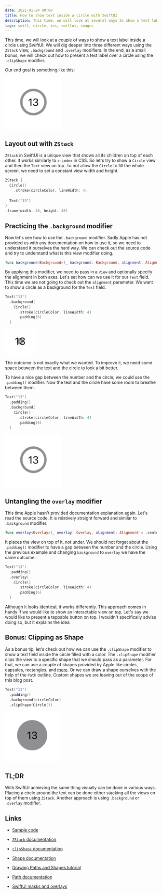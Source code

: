 ```yaml
---
date: 2021-01-24 00:00
title: How to show text inside a circle with SwiftUI
description: This time, we will look at several ways to show a text label inside a circle using SwiftUI. We will dig deeper into three different ways using the `ZStack` view and `.background` and `.overlay` modifiers. As a small bonus, we will check out how to present a text label over a circle using the `.clipShape` modifier.
tags: swift, circle, ios, swiftui, images
---
```


This time, we will look at a couple of ways to show a text label inside a circle using SwiftUI. We will dig deeper into three different ways using the `ZStack` view, `.background` and `.overlay` modifiers. In the end, as a small bonus, we will check out how to present a text label over a circle using the `.clipShape` modifier.

Our end goal is something like this:

![Text inside a circle](/assets/text-inside-circle-swiftui/text-inside-circle-swiftui.png)

## Layout out with `ZStack`

`ZStack` in SwiftUI is a unique view that shows all its children on top of each other. It works similarly to `z-index` in CSS. So let's try to show a `Circle` view and then the `Text` view on top. To not allow the `Circle` to fill the whole screen, we need to set a constant view width and height.

```swift
ZStack {
  Circle()
    .stroke(circleColor, lineWidth: 4)
  
  Text("13")
}
.frame(width: 40, height: 40)
```

## Practicing the `.background` modifier

Now let's see how to use the `.background` modifier. Sadly Apple has not provided us with any documentation on how to use it, so we need to understand it ourselves the hard way. We can check out the source code and try to understand what is this view modifier doing.

```swift
func background<Background>(_ background: Background, alignment: Alignment = .center) -> some View where Background : View
```

By applying this modifier, we need to pass in a `View` and optionally specify the alignment in both axes. Let's set how can we use it for our `Text` field. This time we are not going to check out the `alignment` parameter. We want to show a circle as a background for the `Text` field.

```swift
Text("13")
  .background(
    Circle()
      .stroke(circleColor, lineWidth: 4)
      .padding(6)
  )
```

![Text inside a circle without padding](/assets/text-inside-circle-swiftui/text-inside-circle-swiftui-no-padding.png)

The outcome is not exactly what we wanted. To improve it, we need some space between the text and the circle to look a bit better.

To have a nice gap between the number and the circle, we could use the `.padding()` modifier. Now the text and the circle have some room to breathe between them.

```swift
Text("13")
  .padding()
  .background(
    Circle()
      .stroke(circleColor, lineWidth: 4)
      .padding(6)
  )
```

![Text inside a circle with padding](/assets/text-inside-circle-swiftui/text-inside-circle-swiftui.png)

## Untangling the `overlay` modifier

This time Apple hasn't provided documentation explanation again. Let's read the source code. It is relatively straight forward and similar to `.background` modifier.

```swift
func overlay<Overlay>(_ overlay: Overlay, alignment: Alignment = .center) -> some View where Overlay : View
```

It places the view on top of it, not under. We should not forget about the `.padding()` modifier to have a gap between the number and the circle. Using the previous example and changing `background` to `overlay` we have the same outcome.

```swift
Text("13")
  .padding()
  .overlay(
    Circle()
      .stroke(circleColor, lineWidth: 4)
      .padding(6)
  )
```

Although it looks identical, it works differently. This approach comes in handy if we would like to show an interactable view on top. Let's say we would like to present a tappable button on top. I wouldn't specifically advise doing so, but it explains the idea.

## Bonus: Clipping as Shape

As a bonus tip, let's check out how we can use the `.clipShape` modifier to show a text field inside the circle filled with a color. The `.clipShape` modifier clips the view to a specific shape that we should pass as a parameter. For that, we can use a couple of shapes provided by Apple like circles, capsules, rectangles, and [more](https://developer.apple.com/documentation/swiftui/shape). Or we can draw a shape ourselves with the help of the `Path` outline. Custom shapes we are leaving out of the scope of this blog post.

```swift
Text("13")
  .padding()
  .background(circleColor)
  .clipShape(Circle())
```

![Text on top of a circle](/assets/text-inside-circle-swiftui/text-on-circle-swiftui.png)

## TL;DR

With SwiftUI achieving the same thing visually can be done in various ways. Placing a circle around the text can be done either stacking all the views on top of them using `ZStack`. Another approach is using `.background` or `.overlay` modifier.


## Links

* [Sample code](https://github.com/fassko/text-in-circle-swiftui)

* [`ZStack` documentation](https://developer.apple.com/documentation/swiftui/zstack)
* [`clipShape` documentation](https://developer.apple.com/documentation/swiftui/view/clipshape(_:style:))
* [Shape documentation](https://developer.apple.com/documentation/swiftui/shape)
* [Drawing Paths and Shapes tutorial](https://developer.apple.com/tutorials/swiftui/drawing-paths-and-shapes)
* [Path documentation](https://developer.apple.com/documentation/swiftui/path)
* [SwiftUI masks and overlays](https://ordinarycoding.com/articles/swiftui-masks-and-overlays/)
